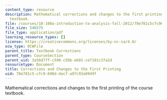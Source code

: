```yaml
---
content_type: resource
description: Mathematical corrections and changes to the first printing of the course
  textbook.
file: /courses/18-100a-introduction-to-analysis-fall-2012/78e781c5cfc9690ddac7a97c93a0949f_MIT18_100AF12_Co1stprint.pdf
file_size: 546575
file_type: application/pdf
learning_resource_types: []
license: https://creativecommons.org/licenses/by-nc-sa/4.0/
ocw_type: OCWFile
parent_title: Textbook Corrections
parent_type: CourseSection
parent_uid: 3a56d77f-c590-c5bb-eb01-ce7101c37a2d
resourcetype: Document
title: Corrections and Changes to the First Printing
uid: 78e781c5-cfc9-690d-dac7-a97c93a0949f
---
```

Mathematical corrections and changes to the first printing of the course textbook.
